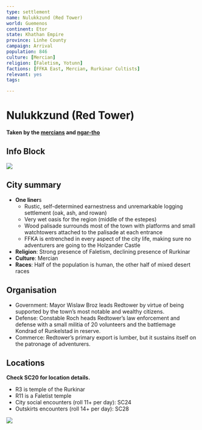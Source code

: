 ```yaml
---
type: settlement
name: Nulukkzund (Red Tower)
world: Guemenos
continent: Etor
state: Khathan Empire
province: Linhe County
campaign: Arrival
population: 846
culture: [Mercian]
religion: [Faletism, Yotunn]
factions: [FFKA East, Mercian, Rurkinar Cultists]
relevant: yes
tags: 

---
```


# Nulukkzund (Red Tower)

**Taken by the [mercians](../factions/mercians.md) and [ngar-tho](../statblocks/ngar-tho.md)**

## Info Block

![](https://i.imgur.com/9RIj0O4.png)


## City summary

- **One liner**s
	- Rustic, self-determined earnestness and unremarkable logging settlement (oak, ash, and rowan)
	- Very wet oasis for the region (middle of the estepes)
	- Wood palisade surrounds most of the town with platforms and small watchtowers attached to the palisade at each entrance
	- FFKA is entrenched in every aspect of the city life, making sure no adventurers are going to the Holzander Castle
- **Religion**: Strong presence of Faletism, declining presence of Rurkinar
- **Culture**: Mercian
- **Races**: Half of the population is human, the other half of mixed desert races

## Organisation

- Government: Mayor Wislaw Broz leads Redtower by virtue of being supported by the town’s most notable and wealthy citizens.
- Defense: Constable Roch heads Redtower’s law enforcement and defense with a small militia of 20 volunteers and the battlemage Kondrad of Runkelstad in reserve.
- Commerce: Redtower’s primary export is lumber, but it sustains itself on the patronage of adventurers.

## Locations

**Check SC20 for location details.**

- R3 is temple of the Rurkinar
- R11 is a Faletist temple
- City social encounters (roll 11+ per day): SC24
- Outskirts encounters (roll 14+ per day): SC28

![](https://i.imgur.com/ph6oDpO.png)


